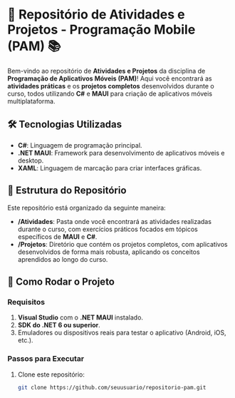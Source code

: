 # 📱 Repositório de Atividades e Projetos - Programação Mobile (PAM) 📚

Bem-vindo ao repositório de **Atividades e Projetos** da disciplina de **Programação de Aplicativos Móveis (PAM)**! Aqui você encontrará as **atividades práticas** e os **projetos completos** desenvolvidos durante o curso, todos utilizando **C#** e **MAUI** para criação de aplicativos móveis multiplataforma.

## 🛠 Tecnologias Utilizadas

- **C#**: Linguagem de programação principal.
- **.NET MAUI**: Framework para desenvolvimento de aplicativos móveis e desktop.
- **XAML**: Linguagem de marcação para criar interfaces gráficas.

## 📂 Estrutura do Repositório

Este repositório está organizado da seguinte maneira:


- **/Atividades**: Pasta onde você encontrará as atividades realizadas durante o curso, com exercícios práticos focados em tópicos específicos de **MAUI** e **C#**.
- **/Projetos**: Diretório que contém os projetos completos, com aplicativos desenvolvidos de forma mais robusta, aplicando os conceitos aprendidos ao longo do curso.

## 🚀 Como Rodar o Projeto

### Requisitos

1. **Visual Studio** com o **.NET MAUI** instalado.
2. **SDK do .NET 6 ou superior**.
3. Emuladores ou dispositivos reais para testar o aplicativo (Android, iOS, etc.).

### Passos para Executar

1. Clone este repositório:
   ```bash
   git clone https://github.com/seuusuario/repositorio-pam.git
